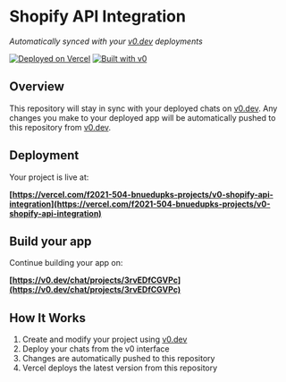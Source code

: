 # Shopify API Integration

*Automatically synced with your [v0.dev](https://v0.dev) deployments*

[![Deployed on Vercel](https://img.shields.io/badge/Deployed%20on-Vercel-black?style=for-the-badge&logo=vercel)](https://vercel.com/f2021-504-bnuedupks-projects/v0-shopify-api-integration)
[![Built with v0](https://img.shields.io/badge/Built%20with-v0.dev-black?style=for-the-badge)](https://v0.dev/chat/projects/3rvEDfCGVPc)

## Overview

This repository will stay in sync with your deployed chats on [v0.dev](https://v0.dev).
Any changes you make to your deployed app will be automatically pushed to this repository from [v0.dev](https://v0.dev).

## Deployment

Your project is live at:

**[https://vercel.com/f2021-504-bnuedupks-projects/v0-shopify-api-integration](https://vercel.com/f2021-504-bnuedupks-projects/v0-shopify-api-integration)**

## Build your app

Continue building your app on:

**[https://v0.dev/chat/projects/3rvEDfCGVPc](https://v0.dev/chat/projects/3rvEDfCGVPc)**

## How It Works

1. Create and modify your project using [v0.dev](https://v0.dev)
2. Deploy your chats from the v0 interface
3. Changes are automatically pushed to this repository
4. Vercel deploys the latest version from this repository
